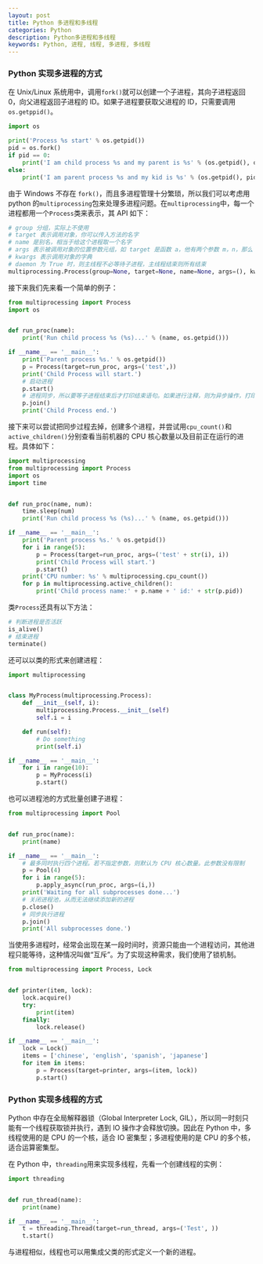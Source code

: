 ```yaml
---
layout: post
title: Python 多进程和多线程
categories: Python
description: Python多进程和多线程
keywords: Python, 进程, 线程, 多进程, 多线程
---
```


### Python 实现多进程的方式

在 Unix/Linux 系统用中，调用`fork()`就可以创建一个子进程，其向子进程返回 0，向父进程返回子进程的 ID。如果子进程要获取父进程的 ID，只需要调用`os.getppid()`。

```python
import os

print('Process %s start' % os.getpid())
pid = os.fork()
if pid == 0:
    print('I am child process %s and my parent is %s' % (os.getpid(), os.getppid()))
else:
    print('I am parent process %s and my kid is %s' % (os.getpid(), pid))
```

由于 Windows 不存在 `fork()`，而且多进程管理十分繁琐，所以我们可以考虑用 python 的`multiprocessing`包来处理多进程问题。在`multiprocessing`中，每一个进程都用一个`Process`类来表示，其 API 如下：

```python
# group 分组，实际上不使用
# target 表示调用对象，你可以传入方法的名字
# name 是别名，相当于给这个进程取一个名字
# args 表示被调用对象的位置参数元组，如 target 是函数 a，他有两个参数 m，n，那么 args 就传入(m, n)
# kwargs 表示调用对象的字典
# daemon 为 True 时，则主线程不必等待子进程，主线程结束则所有结束
multiprocessing.Process(group=None, target=None, name=None, args=(), kwargs={}, *, daemon=None)
```

接下来我们先来看一个简单的例子：

```python
from multiprocessing import Process
import os


def run_proc(name):
    print('Run child process %s (%s)...' % (name, os.getpid()))

if __name__ == '__main__':
    print('Parent process %s.' % os.getpid())
    p = Process(target=run_proc, args=('test',))
    print('Child Process will start.')
    # 启动进程
    p.start()
    # 进程同步，所以要等子进程结束后才打印结束语句。如果进行注释，则为异步操作，打印语句和函数调用会同时执行
    p.join()
    print('Child Process end.')
```

接下来可以尝试把同步过程去掉，创建多个进程，并尝试用`cpu_count()`和`active_children()`分别查看当前机器的 CPU 核心数量以及目前正在运行的进程。具体如下：

```python
import multiprocessing
from multiprocessing import Process
import os
import time


def run_proc(name, num):
    time.sleep(num)
    print('Run child process %s (%s)...' % (name, os.getpid()))

if __name__ == '__main__':
    print('Parent process %s.' % os.getpid())
    for i in range(5):
        p = Process(target=run_proc, args=('test' + str(i), i))
        print('Child Process will start.')
        p.start()
    print('CPU number: %s' % multiprocessing.cpu_count())
    for p in multiprocessing.active_children():
        print('Child process name:' + p.name + ' id:' + str(p.pid))
```

类`Process`还具有以下方法：

```python
# 判断进程是否活跃
is_alive()
# 结束进程
terminate()
```

还可以以类的形式来创建进程：

```python
import multiprocessing


class MyProcess(multiprocessing.Process):
    def __init__(self, i):
        multiprocessing.Process.__init__(self)
        self.i = i

    def run(self):
        # Do something
        print(self.i)

if __name__ == '__main__':
    for i in range(10):
        p = MyProcess(i)
        p.start()
```

也可以进程池的方式批量创建子进程：

```python
from multiprocessing import Pool


def run_proc(name):
    print(name)

if __name__ == '__main__':
    # 最多同时执行四个进程。若不指定参数，则默认为 CPU 核心数量。此参数没有限制
    p = Pool(4)
    for i in range(5):
        p.apply_async(run_proc, args=(i,))
    print('Waiting for all subprocesses done...')
    # 关闭进程池，从而无法继续添加新的进程
    p.close()
    # 同步执行进程
    p.join()
    print('All subprocesses done.')
```

当使用多进程时，经常会出现在某一段时间时，资源只能由一个进程访问，其他进程只能等待，这种情况叫做“互斥”。为了实现这种需求，我们使用了锁机制。

```python
from multiprocessing import Process, Lock


def printer(item, lock):
    lock.acquire()
    try:
        print(item)
    finally:
        lock.release()

if __name__ == '__main__':
    lock = Lock()
    items = ['chinese', 'english', 'spanish', 'japanese']
    for item in items:
        p = Process(target=printer, args=(item, lock))
        p.start()
```

### Python 实现多线程的方式

Python 中存在全局解释器锁（Global Interpreter Lock, GIL），所以同一时刻只能有一个线程获取锁并执行，遇到 IO 操作才会释放切换。因此在 Python 中，多线程使用的是 CPU 的一个核，适合 IO 密集型；多进程使用的是 CPU 的多个核，适合运算密集型。

在 Python 中，`threading`用来实现多线程，先看一个创建线程的实例：

```python
import threading


def run_thread(name):
    print(name)

if __name__ == '__main__':
    t = threading.Thread(target=run_thread, args=('Test', ))
    t.start()
```

与进程相似，线程也可以用集成父类的形式定义一个新的进程。